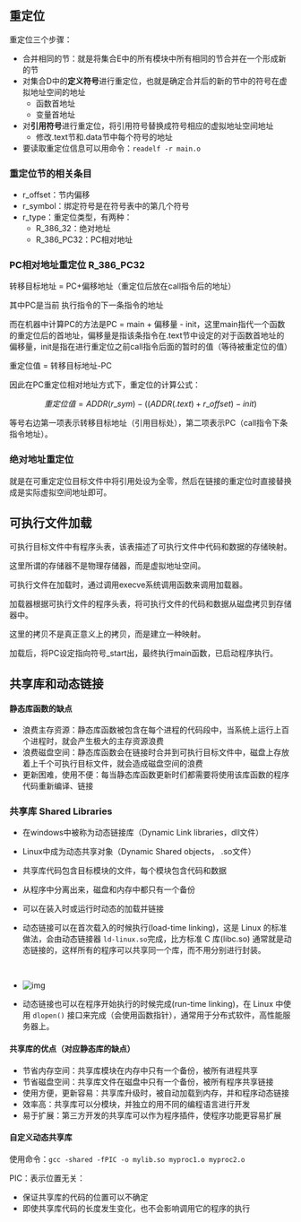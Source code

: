 ## 重定位

重定位三个步骤：

- 合并相同的节：就是将集合E中的所有模块中所有相同的节合并在一个形成新的节
- 对集合D中的**定义符号**进行重定位，也就是确定合并后的新的节中的符号在虚拟地址空间的地址
  - 函数首地址
  - 变量首地址
- 对**引用符号**进行重定位，将引用符号替换成符号相应的虚拟地址空间地址
  - 修改.text节和.data节中每个符号的地址
- 要读取重定位信息可以用命令：`readelf -r main.o`


### 重定位节的相关条目

- r_offset：节内偏移
- r_symbol：绑定符号是在符号表中的第几个符号
- r_type：重定位类型，有两种：
  - R_386_32：绝对地址
  - R_386_PC32：PC相对地址

### PC相对地址重定位 R_386_PC32

转移目标地址 = PC+偏移地址（重定位后放在call指令后的地址）

其中PC是当前 执行指令的下一条指令的地址

而在机器中计算PC的方法是PC = main + 偏移量 - init，这里main指代一个函数的重定位后的首地址，偏移量是指该条指令在.text节中设定的对于函数首地址的偏移量，init是指在进行重定位之前call指令后面的暂时的值（等待被重定位的值）

重定位值 = 转移目标地址-PC

因此在PC重定位相对地址方式下，重定位的计算公式：

$$重定位值 = ADDR(r\_sym) - ((ADDR(.text) + r\_offset) - init)$$

等号右边第一项表示转移目标地址（引用目标处），第二项表示PC（call指令下条指令地址）。

### 绝对地址重定位

就是在可重定定位目标文件中将引用处设为全零，然后在链接的重定位时直接替换成是实际虚拟空间地址即可。



## 可执行文件加载

可执行目标文件中有程序头表，该表描述了可执行文件中代码和数据的存储映射。

这里所谓的存储器不是物理存储器，而是虚拟地址空间。

可执行文件在加载时，通过调用execve系统调用函数来调用加载器。

加载器根据可执行文件的程序头表，将可执行文件的代码和数据从磁盘拷贝到存储器中。

这里的拷贝不是真正意义上的拷贝，而是建立一种映射。

加载后，将PC设定指向符号_start出，最终执行main函数，已启动程序执行。

## 共享库和动态链接

#### 静态库函数的缺点

- 浪费主存资源：静态库函数被包含在每个进程的代码段中，当系统上运行上百个进程时，就会产生极大的主存资源浪费
- 浪费磁盘空间：静态库函数会在链接时合并到可执行目标文件中，磁盘上存放着上千个可执行目标文件，就会造成磁盘空间的浪费
- 更新困难，使用不便：每当静态库函数更新时们都需要将使用该库函数的程序代码重新编译、链接

### 共享库 Shared Libraries

- 在windows中被称为动态链接库（Dynamic Link libraries，dll文件）
- Linux中成为动态共享对象（Dynamic Shared objects， .so文件）
- 共享库代码包含目标模块的文件，每个模块包含代码和数据
- 从程序中分离出来，磁盘和内存中都只有一个备份
- 可以在装入时或运行时动态的加载并链接



- 动态链接可以在首次载入的时候执行(load-time linking)，这是 Linux 的标准做法，会由动态链接器 `ld-linux.so`完成，比方标准 C 库(libc.so) 通常就是动态链接的，这样所有的程序可以共享同一个库，而不用分别进行封装。

  ​

- ![img](https://wdxtub.com/images/14613373029640.jpg)

- 动态链接也可以在程序开始执行的时候完成(run-time linking)，在 Linux 中使用 `dlopen()` 接口来完成（会使用函数指针），通常用于分布式软件，高性能服务器上。

#### 共享库的优点（对应静态库的缺点）

- 节省内存空间：共享库模块在内存中只有一个备份，被所有进程共享
- 节省磁盘空间：共享库文件在磁盘中只有一个备份，被所有程序共享链接
- 使用方便，更新容易：共享库升级时，被自动加载到内存，并和程序动态链接
- 效率高：共享库可以分模块，并独立的用不同的编程语言进行开发
- 易于扩展：第三方开发的共享库可以作为程序插件，使程序功能更容易扩展

#### 自定义动态共享库

使用命令：`gcc -shared -fPIC -o mylib.so myproc1.o myproc2.o`

PIC：表示位置无关：

- 保证共享库的代码的位置可以不确定
- 即使共享库代码的长度发生变化，也不会影响调用它的程序的执行

